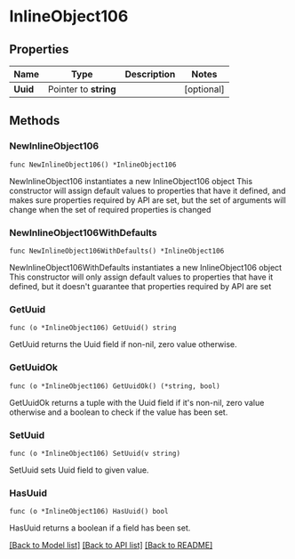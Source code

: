 # InlineObject106

## Properties

Name | Type | Description | Notes
------------ | ------------- | ------------- | -------------
**Uuid** | Pointer to **string** |  | [optional] 

## Methods

### NewInlineObject106

`func NewInlineObject106() *InlineObject106`

NewInlineObject106 instantiates a new InlineObject106 object
This constructor will assign default values to properties that have it defined,
and makes sure properties required by API are set, but the set of arguments
will change when the set of required properties is changed

### NewInlineObject106WithDefaults

`func NewInlineObject106WithDefaults() *InlineObject106`

NewInlineObject106WithDefaults instantiates a new InlineObject106 object
This constructor will only assign default values to properties that have it defined,
but it doesn't guarantee that properties required by API are set

### GetUuid

`func (o *InlineObject106) GetUuid() string`

GetUuid returns the Uuid field if non-nil, zero value otherwise.

### GetUuidOk

`func (o *InlineObject106) GetUuidOk() (*string, bool)`

GetUuidOk returns a tuple with the Uuid field if it's non-nil, zero value otherwise
and a boolean to check if the value has been set.

### SetUuid

`func (o *InlineObject106) SetUuid(v string)`

SetUuid sets Uuid field to given value.

### HasUuid

`func (o *InlineObject106) HasUuid() bool`

HasUuid returns a boolean if a field has been set.


[[Back to Model list]](../README.md#documentation-for-models) [[Back to API list]](../README.md#documentation-for-api-endpoints) [[Back to README]](../README.md)


